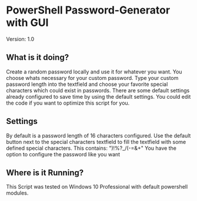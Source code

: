 # PowerShell Password-Generator with GUI
Version: 1.0

## What is it doing?
Create a random password locally and use it for whatever you want. You choose whats necessary for your custom password.
Type your custom password length into the textfield and choose your favorite special characters which could exist in passwords.
There are some default settings already configured to save time by using the default settings.
You could edit the code if you want to optimize this script for you.

## Settings
By default is a password length of 16 characters configured. 
Use the default button next to the special characters textfield to fill the textfield with some defined special characters. This contains: ")!%?_/(-=&+"
You have the option to configure  the password like you want

## Where is it Running?
This Script was tested on Windows 10 Professional with default powershell modules.
